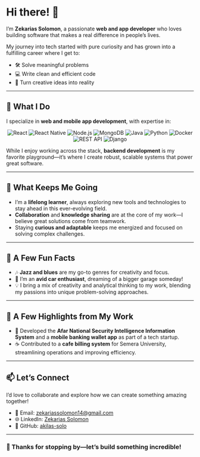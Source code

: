 # Hi there! 👋  

I’m **Zekarias Solomon**, a passionate **web and app developer** who loves building software that makes a real difference in people’s lives.  

My journey into tech started with pure curiosity and has grown into a fulfilling career where I get to:  
- 🛠️ Solve meaningful problems  
- 💻 Write clean and efficient code  
- 🎨 Turn creative ideas into reality  

---

## 🔧 **What I Do**  

I specialize in **web and mobile app development**, with expertise in:  

<p align="center">
  <img src="https://img.shields.io/badge/React-61DAFB?style=for-the-badge&logo=react&logoColor=white&labelColor=282C34" alt="React" />
  <img src="https://img.shields.io/badge/React_Native-61DAFB?style=for-the-badge&logo=react&logoColor=white&labelColor=282C34" alt="React Native" />
  <img src="https://img.shields.io/badge/Node.js-339933?style=for-the-badge&logo=node.js&logoColor=white&labelColor=303030" alt="Node.js" />
  <img src="https://img.shields.io/badge/MongoDB-47A248?style=for-the-badge&logo=mongodb&logoColor=white&labelColor=3E4C3F" alt="MongoDB" />
  <img src="https://img.shields.io/badge/Java-007396?style=for-the-badge&logo=java&logoColor=white&labelColor=20232A" alt="Java" />
  <img src="https://img.shields.io/badge/Python-3776AB?style=for-the-badge&logo=python&logoColor=white&labelColor=2B3A42" alt="Python" />
  <img src="https://img.shields.io/badge/Docker-0db7ed?style=for-the-badge&logo=docker&logoColor=white&labelColor=232F3E" alt="Docker" />
  <img src="https://img.shields.io/badge/REST_API-FF6F61?style=for-the-badge&logo=swagger&logoColor=white&labelColor=1E2022" alt="REST API" />
  <img src="https://img.shields.io/badge/Django-092E20?style=for-the-badge&logo=django&logoColor=white&labelColor=1B1C1D" alt="Django" />
</p>

While I enjoy working across the stack, **backend development** is my favorite playground—it’s where I create robust, scalable systems that power great software.  

---

## 🌱 **What Keeps Me Going**  

- I’m a **lifelong learner**, always exploring new tools and technologies to stay ahead in this ever-evolving field.  
- **Collaboration** and **knowledge sharing** are at the core of my work—I believe great solutions come from teamwork.  
- Staying **curious and adaptable** keeps me energized and focused on solving complex challenges.  

---

## 🌟 **A Few Fun Facts**  

- 🎶 **Jazz and blues** are my go-to genres for creativity and focus.  
- 🚗 I’m an **avid car enthusiast**, dreaming of a bigger garage someday!  
- 💡 I bring a mix of creativity and analytical thinking to my work, blending my passions into unique problem-solving approaches.  

---

## 💼 **A Few Highlights from My Work**   
- 🔐 Developed the **Afar National Security Intelligence Information System** and a **mobile banking wallet app** as part of a tech startup.  
- ☕ Contributed to a **cafe billing system** for Semera University, streamlining operations and improving efficiency.  

---

## 📫 **Let’s Connect**  

I’d love to collaborate and explore how we can create something amazing together!  

- 💌 Email: [zekariassolomon14@gmail.com](mailto:zekariassolomon14@gmail.com)  
- 🌐 LinkedIn: [Zekarias Solomon](https://www.linkedin.com/in/zekarias-solomon-79672b229)  
- 🔗 GitHub: [akilas-solo](https://github.com/akilas-solo)  

---

### 🚀 Thanks for stopping by—let’s build something incredible!

